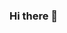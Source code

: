 ### Hi there 👋

<!--
**stephcarol/stephcarol** is a ✨ _special_ ✨ repository because its `README.md` (this file) appears on your GitHub profile.

Here are some ideas to get you started:

- Me gustaria aprender mas sobre la materia de Programacion de sistemas
- Mi pasatiempo favorito es ver peliculas 
- 
-->
